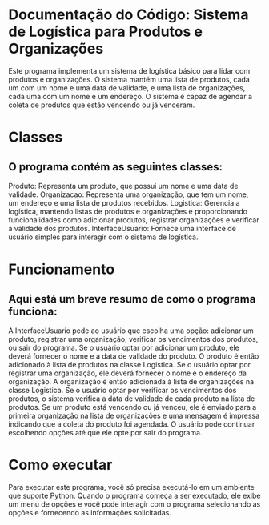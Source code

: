 # Documentação do Código: Sistema de Logística para Produtos e Organizações


 Este programa implementa um sistema de logística básico para lidar com produtos e organizações. O sistema mantém uma lista de produtos, cada um com um nome e uma data de validade, e uma lista de organizações, cada uma com um nome e um endereço. O sistema é capaz de agendar a coleta de produtos que estão vencendo ou já venceram.

# Classes
## O programa contém as seguintes classes:


Produto: Representa um produto, que possui um nome e uma data de validade.
Organizacao: Representa uma organização, que tem um nome, um endereço e uma lista de produtos recebidos.
Logistica: Gerencia a logística, mantendo listas de produtos e organizações e proporcionando funcionalidades como adicionar produtos, registrar organizações e verificar a validade dos produtos.
InterfaceUsuario: Fornece uma interface de usuário simples para interagir com o sistema de logística.
# Funcionamento
## Aqui está um breve resumo de como o programa funciona:

A InterfaceUsuario pede ao usuário que escolha uma opção: adicionar um produto, registrar uma organização, verificar os vencimentos dos produtos, ou sair do programa.
Se o usuário optar por adicionar um produto, ele deverá fornecer o nome e a data de validade do produto. O produto é então adicionado à lista de produtos na classe Logistica.
Se o usuário optar por registrar uma organização, ele deverá fornecer o nome e o endereço da organização. A organização é então adicionada à lista de organizações na classe Logistica.
Se o usuário optar por verificar os vencimentos dos produtos, o sistema verifica a data de validade de cada produto na lista de produtos. Se um produto está vencendo ou já venceu, ele é enviado para a primeira organização na lista de organizações e uma mensagem é impressa indicando que a coleta do produto foi agendada.
O usuário pode continuar escolhendo opções até que ele opte por sair do programa.


# Como executar
Para executar este programa, você só precisa executá-lo em um ambiente que suporte Python. Quando o programa começa a ser executado, ele exibe um menu de opções e você pode interagir com o programa selecionando as opções e fornecendo as informações solicitadas.
